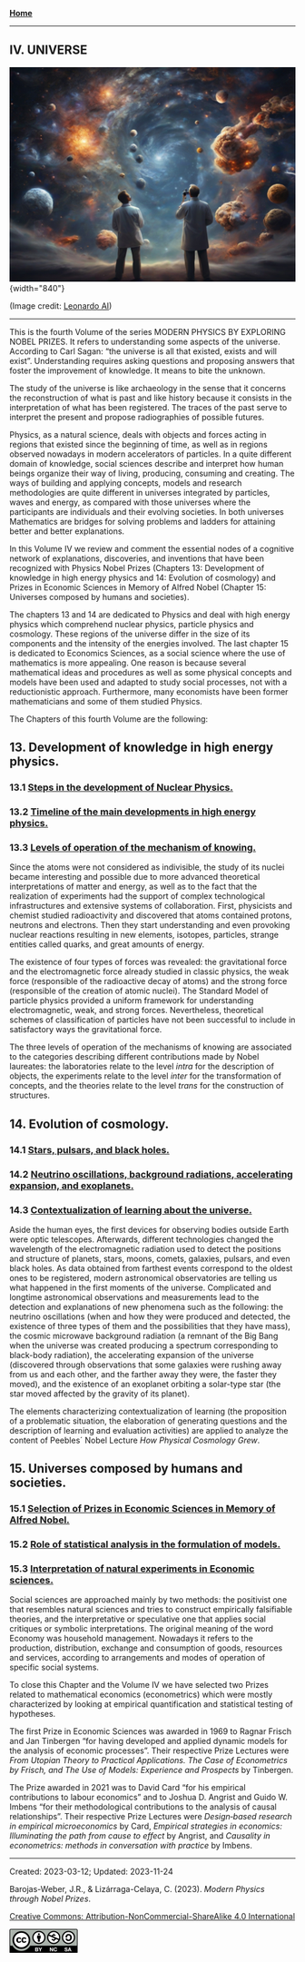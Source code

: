 
[**Home**](../index.md)

***

## IV. UNIVERSE

![Universe](../figs/Leonardo_Diffusion_Universe.jpg){width="840"}

(Image credit: [Leonardo AI](https://leonardo.ai/))

***

This is the fourth Volume of the series MODERN PHYSICS BY EXPLORING NOBEL PRIZES. It refers to understanding some aspects of the universe. According to Carl Sagan: “the universe is all that existed, exists and will exist”. Understanding requires asking questions and proposing answers that foster the improvement of knowledge. It means to bite the unknown.

The study of the universe is like archaeology in the sense that it concerns the reconstruction of what is past and like history because it consists in the interpretation of what has been registered. The traces of the past serve to interpret the present and propose radiographies of possible futures.

Physics, as a natural science, deals with objects and forces acting in regions that existed since the beginning of time, as well as in regions observed nowadays in modern accelerators of particles. In a quite different domain of knowledge, social sciences describe and interpret how human beings organize their way of living, producing, consuming and creating. The ways of building and applying concepts, models and research methodologies are quite different in universes integrated by particles, waves and energy, as compared with those universes where the participants are individuals and their evolving societies. In both universes Mathematics are bridges for solving problems and ladders for attaining better and better explanations.

In this Volume IV we review and comment the essential nodes of a cognitive network of explanations, discoveries, and inventions that have been recognized with Physics Nobel Prizes (Chapters 13: Development of knowledge in high energy physics and 14: Evolution of cosmology) and Prizes in Economic Sciences in Memory of Alfred Nobel (Chapter 15: Universes composed by humans and societies). 

The chapters 13 and 14 are dedicated to Physics and deal with high energy physics which comprehend nuclear physics, particle physics and cosmology.  These regions of the universe differ in the size of its components and the intensity of the energies involved. The last chapter 15 is dedicated to Economics Sciences, as a social science where the use of mathematics is more appealing. One reason is because several mathematical ideas and procedures as well as some physical concepts and models have been used and adapted to study social processes, not with a reductionistic approach. Furthermore, many economists have been former mathematicians and some of them studied Physics.

The Chapters of this fourth Volume are the following:

## 13.    Development of knowledge in high energy physics.     
### 13.1  [Steps in the development of Nuclear Physics.](./vol-IV-chap-13-sect-1.md)
### 13.2  [Timeline of the main developments in high energy physics.](./vol-IV-chap-13-sect-2.md)
### 13.3  [Levels of operation of the mechanism of knowing.](./vol-IV-chap-13-sect-3.md)

Since the atoms were not considered as indivisible, the study of its nuclei became interesting and possible due to more advanced theoretical interpretations of matter and energy, as well as to the fact that the realization of experiments had the support of complex technological infrastructures and extensive systems of collaboration.  First, physicists and chemist studied radioactivity and discovered that atoms contained protons, neutrons and electrons. Then they start understanding and even provoking nuclear reactions resulting in new elements, isotopes, particles, strange entities called quarks, and great amounts of energy.

The existence of four types of forces was revealed: the gravitational force and the electromagnetic force already studied in classic physics, the weak force (responsible of the radioactive decay of atoms) and the strong force (responsible of the creation of atomic nuclei). The Standard Model of particle physics provided a uniform framework for understanding electromagnetic, weak, and strong forces. Nevertheless, theoretical schemes of classification of particles have not been successful to include in satisfactory ways the gravitational force.

The three levels of operation of the mechanisms of knowing are associated to the categories describing different contributions made by Nobel laureates: the laboratories relate to the level *intra* for the description of objects, the experiments relate to the level *inter* for the transformation of concepts, and the theories relate to the level *trans* for the construction of structures.


## 14.    Evolution of cosmology.
### 14.1 [Stars, pulsars, and black holes.](vol-IV-chap-14-sect-1.md)
### 14.2 [Neutrino oscillations, background radiations, accelerating expansion, and exoplanets.](vol-IV-chap-14-sect-2.md)
### 14.3 [Contextualization of learning about the universe.](vol-IV-chap-14-sect-3.md)

Aside the human eyes, the first devices for observing bodies outside Earth were optic telescopes. Afterwards, different technologies changed the wavelength of the electromagnetic radiation used to detect the positions and structure of planets, stars, moons, comets, galaxies, pulsars, and even black holes. As data obtained from farthest events correspond to the oldest ones to be registered, modern astronomical observatories are telling us what happened in the first moments of the universe. Complicated and longtime astronomical observations and measurements lead to the detection and explanations of new phenomena such as the following: the neutrino oscillations (when and how they were produced and detected, the existence of three types of them and the possibilities that they have mass), the cosmic microwave background radiation (a remnant of the Big Bang when the universe was created producing a spectrum corresponding to black-body radiation), the accelerating expansion of the universe (discovered through observations that some galaxies were rushing away from us and each other, and the farther away they were, the faster they moved), and the existence of an exoplanet orbiting a solar-type star (the star moved affected by the gravity of its planet).

The elements characterizing contextualization of learning (the proposition of a problematic situation, the elaboration of generating questions and the description of learning and evaluation activities) are applied to analyze the content of Peebles´ Nobel Lecture *How Physical Cosmology Grew*.


## 15.    Universes composed by humans and societies.
### 15.1 [Selection of Prizes in Economic Sciences in Memory of Alfred Nobel.](vol-IV-chap-15-sect-1.md)
### 15.2 [Role of statistical analysis in the formulation of models.](vol-IV-chap-15-sect-2.md)
### 15.3 [Interpretation of natural experiments in Economic sciences.](vol-IV-chap-15-sect-3.md)

Social sciences are approached mainly by two methods: the positivist one that resembles natural sciences and tries to construct empirically falsifiable theories, and the interpretative or speculative one that applies social critiques or symbolic interpretations. The original meaning of the word Economy was household management. Nowadays it refers to the production, distribution, exchange and consumption of goods, resources and services, according to arrangements and modes of operation of specific social systems. 

To close this Chapter and the Volume IV we have selected two Prizes related to mathematical economics (econometrics) which were mostly characterized by looking at empirical quantification and statistical testing of hypotheses.

The first Prize in Economic Sciences was awarded in 1969 to Ragnar Frisch and Jan Tinbergen “for having developed and applied dynamic models for the analysis of economic processes”. Their respective Prize Lectures were *From Utopian Theory to Practical Applications. The Case of Econometrics by Frisch, and The Use of Models: Experience and Prospects* by Tinbergen. 

The Prize awarded in 2021 was to David Card “for his empirical contributions to labour economics” and to Joshua D. Angrist and Guido W. Imbens “for their methodological contributions to the analysis of causal relationships”. Their respective Prize Lectures were *Design‐based research in empirical microeconomics* by Card, *Empirical strategies in economics: Illuminating the path from cause to effect* by Angrist, and *Causality in econometrics: methods in conversation with practice* by Imbens.

***

Created: 2023-03-12; Updated: 2023-11-24 

Barojas-Weber, J.R., & Lizárraga-Celaya, C. (2023).
_Modern Physics through Nobel Prizes_.

[Creative Commons:  Attribution-NonCommercial-ShareAlike 4.0 International](https://creativecommons.org/licenses/by-nc-sa/4.0/legalcode)

![CC](../figs/cc-by-nc-sa_icon.png)




